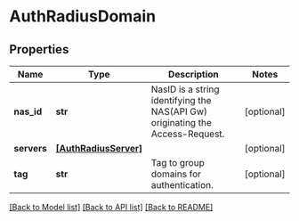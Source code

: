 # AuthRadiusDomain

## Properties
Name | Type | Description | Notes
------------ | ------------- | ------------- | -------------
**nas_id** | **str** | NasID is a string identifying the NAS(API Gw) originating the Access-Request. | [optional] 
**servers** | [**[AuthRadiusServer]**](AuthRadiusServer.md) |  | [optional] 
**tag** | **str** | Tag to group domains for authentication. | [optional] 

[[Back to Model list]](../README.md#documentation-for-models) [[Back to API list]](../README.md#documentation-for-api-endpoints) [[Back to README]](../README.md)


